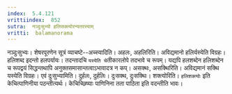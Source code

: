 ```yaml
---
index:  5.4.121
vrittiindex:  852
sutra:  नञ्दुःसुभ्यो हलिसक्त्योरन्यतरस्याम्
vritti:  balamanorama 
---
```


नञ्दुःसुभ्यः। शेषरपूरणेन सूत्रं व्याचष्टे--अच्स्यादिति। अहलः, अहलिरिति। अविद्यमानो हलिर्यस्येति विग्रहः। हलिशब्द इदन्तो हलपर्यायः। तदन्तादचि `यस्येति चे`तीकारलोपे तदभावे च रूपम्। यद्यपि हलशब्देन हलिशब्देन च रूपद्वयं सिद्धन्तथापि अनुक्तसमासान्तत्वाऽभावादत्र न कप्। असक्थः, असक्थिरिति। अविद्यमानं सक्थि यस्येति विग्रहः। एवं दुःसुभ्यामिति। दुर्हलः, दुर्हलिः। दुःसक्थ, दुःसक्थिः। शक्त्योरिति। `हलिशक्त्योः` इति केचित्पाणिनीया पठन्तीत्यर्थः। केचिच्छिष्याः पाणिनिना तता पाठिता इति वदन्तीति भावः। 

